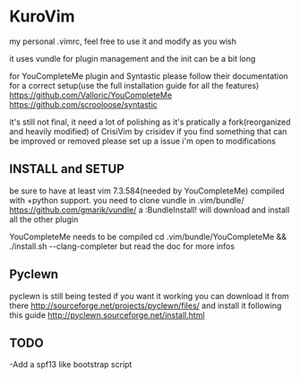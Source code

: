 KuroVim
=======

my personal .vimrc, feel free to use it and modify as you wish


it uses vundle for plugin management and the init can be a bit long

for YouCompleteMe plugin and Syntastic please follow their documentation for a correct setup(use the full installation guide for all the features)
https://github.com/Valloric/YouCompleteMe
https://github.com/scrooloose/syntastic


it's still not final, it need a lot of polishing as it's pratically a fork(reorganized and heavily modified) of CrisiVim by crisidev
if you find something that can be improved or removed please set up a issue i'm open to modifications


INSTALL and SETUP
--------
be sure to have at least vim 7.3.584(needed by YouCompleteMe) compiled with +python support.
you need to clone vundle in .vim/bundle/ https://github.com/gmarik/vundle/ a :BundleInstall! will download and install all the other plugin

YouCompleteMe needs to be compiled cd .vim/bundle/YouCompleteMe && ./install.sh --clang-completer 
but read the doc for more infos

Pyclewn
----
pyclewn is still being tested if you want it working you can download it from there http://sourceforge.net/projects/pyclewn/files/ and install it following this guide http://pyclewn.sourceforge.net/install.html

TODO
----
-Add a spf13 like bootstrap script
